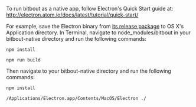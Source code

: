 To run bitbout as a native app, follow Electron's Quick Start guide at:
http://electron.atom.io/docs/latest/tutorial/quick-start/

For example, save the Electron binary from [its release package](https://github.com/electron/electron/releases) to OS X's Application directory. In Terminal, navigate to node_modules/bitbout in your bitbout-native directory and run the following commands:

`npm install`

`npm run build`

Then navigate to your bitbout-native directory and run the following commands:

`npm install`

`/Applications/Electron.app/Contents/MacOS/Electron ./`
